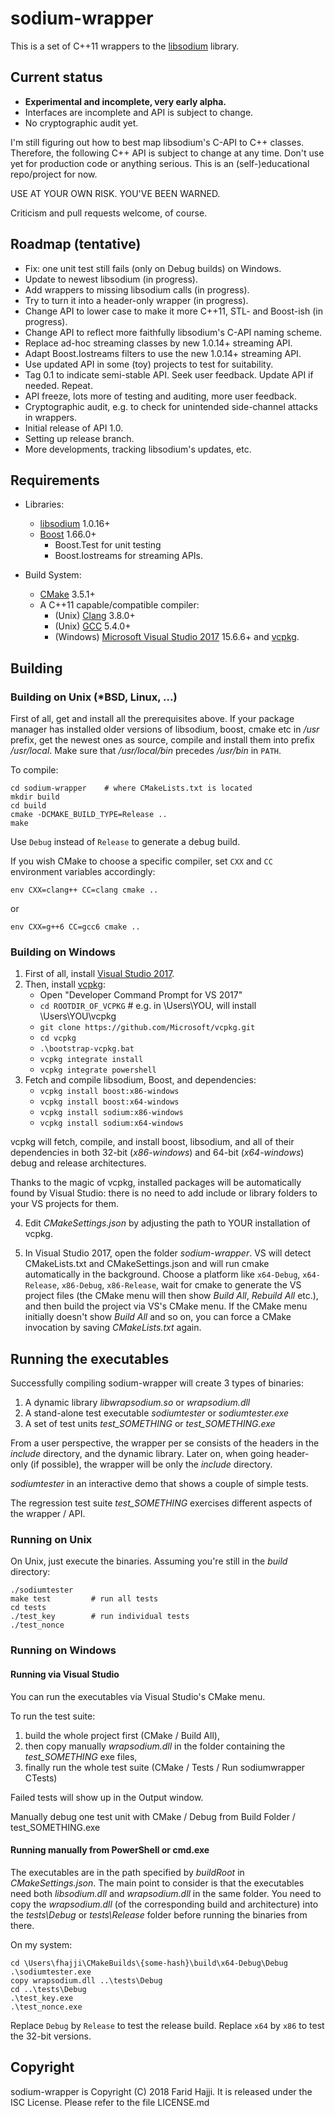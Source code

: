 # sodium-wrapper

This is a set of C++11 wrappers to the [libsodium](https://download.libsodium.org/doc/) library.

## Current status

* **Experimental and incomplete, very early alpha.**
* Interfaces are incomplete and API is subject to change.
* No cryptographic audit yet.

I'm still figuring out how to best map libsodium's C-API to C++
classes. Therefore, the following C++ API is subject to change
at any time. Don't use yet for production code or anything serious.
This is an (self-)educational repo/project for now.

USE AT YOUR OWN RISK. YOU'VE BEEN WARNED.

Criticism and pull requests welcome, of course.

## Roadmap (tentative)

* Fix: one unit test still fails (only on Debug builds) on Windows.
* Update to newest libsodium (in progress).
* Add wrappers to missing libsodium calls (in progress).
* Try to turn it into a header-only wrapper (in progress).
* Change API to lower case to make it more C++11, STL- and Boost-ish (in progress).
* Change API to reflect more faithfully libsodium's C-API naming scheme.
* Replace ad-hoc streaming classes by new 1.0.14+ streaming API.
* Adapt Boost.Iostreams filters to use the new 1.0.14+ streaming API.
* Use updated API in some (toy) projects to test for suitability.
* Tag 0.1 to indicate semi-stable API. Seek user feedback. Update API if needed. Repeat.
* API freeze, lots more of testing and auditing, more user feedback.
* Cryptographic audit, e.g. to check for unintended side-channel attacks in wrappers.
* Initial release of API 1.0.
* Setting up release branch.
* More developments, tracking libsodium's updates, etc.

## Requirements

* Libraries:
  * [libsodium](https://github.com/jedisct1/libsodium) 1.0.16+
  * [Boost](https://www.boost.org/) 1.66.0+
    * Boost.Test for unit testing
	* Boost.Iostreams for streaming APIs.

* Build System:
  * [CMake](https://cmake.org/) 3.5.1+
  * A C++11 capable/compatible compiler:
    * (Unix) [Clang](https://clang.llvm.org/) 3.8.0+
	* (Unix) [GCC](https://gcc.gnu.org/) 5.4.0+
	* (Windows) [Microsoft Visual Studio 2017](https://www.visualstudio.com/vs/) 15.6.6+ and [vcpkg](https://github.com/Microsoft/vcpkg).

## Building

### Building on Unix (*BSD, Linux, ...)

First of all, get and install all the prerequisites above.
If your package manager has installed older versions of libsodium, boost,
cmake etc in */usr* prefix, get the newest ones as source, compile and
install them into prefix */usr/local*. Make sure that */usr/local/bin*
precedes */usr/bin* in `PATH`.

To compile:

```
cd sodium-wrapper    # where CMakeLists.txt is located
mkdir build
cd build
cmake -DCMAKE_BUILD_TYPE=Release ..
make
```

Use `Debug` instead of `Release` to generate a debug build.

If you wish CMake to choose a specific compiler, set `CXX` and
`CC` environment variables accordingly:

```
env CXX=clang++ CC=clang cmake ..
```

or

```
env CXX=g++6 CC=gcc6 cmake ..
```

### Building on Windows

1. First of all, install [Visual Studio 2017](https://www.visualstudio.com/vs/).
2. Then, install [vcpkg](https://docs.microsoft.com/en-us/cpp/vcpkg):
     * Open "Developer Command Prompt for VS 2017"
	 * `cd ROOTDIR_OF_VCPKG` # e.g. in \Users\YOU, will install \Users\YOU\vcpkg
	 * `git clone https://github.com/Microsoft/vcpkg.git`
	 * `cd vcpkg`
	 * `.\bootstrap-vcpkg.bat`
	 * `vcpkg integrate install`
	 * `vcpkg integrate powershell`
3. Fetch and compile libsodium, Boost, and dependencies:
     * `vcpkg install boost:x86-windows`
	 * `vcpkg install boost:x64-windows`
	 * `vcpkg install sodium:x86-windows`
	 * `vcpkg install sodium:x64-windows`

vcpkg will fetch, compile, and install boost, libsodium, and
all of their dependencies in both 32-bit (*x86-windows*) and
64-bit (*x64-windows*) debug and release architectures.
	 
Thanks to the magic of vcpkg, installed packages will be automatically
found by Visual Studio: there is no need to add include or library folders
to your VS projects for them.

4. Edit *CMakeSettings.json* by adjusting the path to YOUR
installation of vcpkg.

5. In Visual Studio 2017, open the folder *sodium-wrapper*.
VS will detect CMakeLists.txt and CMakeSettings.json and
will run cmake automatically in the background. Choose a platform
like `x64-Debug`, `x64-Release`, `x86-Debug`, `x86-Release`, wait for cmake
to generate the VS project files (the CMake menu will then show
*Build All*, *Rebuild All* etc.), and then build the project via
VS's CMake menu. If the CMake menu initially doesn't show *Build All*
and so on, you can force a CMake invocation by saving *CMakeLists.txt*
again.

## Running the executables

Successfully compiling sodium-wrapper will create 3 types of binaries:

1. A dynamic library *libwrapsodium.so* or *wrapsodium.dll*
2. A stand-alone test executable *sodiumtester* or *sodiumtester.exe*
3. A set of test units *test\_SOMETHING* or *test\_SOMETHING.exe*

From a user perspective, the wrapper per se consists of the headers
in the *include* directory, and the dynamic library. Later on, when
going header-only (if possible), the wrapper will be only the *include*
directory.

*sodiumtester* in an interactive demo that shows a couple of simple tests.

The regression test suite *test\_SOMETHING* exercises different aspects of the
wrapper / API.

### Running on Unix

On Unix, just execute the binaries. Assuming you're still in the
*build* directory:

```
./sodiumtester
make test         # run all tests
cd tests
./test_key        # run individual tests
./test_nonce
```

### Running on Windows

#### Running via Visual Studio

You can run the executables via Visual Studio's CMake menu.

To run the test suite:
1. build the whole project first (CMake / Build All),
2. then copy manually *wrapsodium.dll* in the folder containing the
   *test\_SOMETHING* exe files,
3. finally run the whole test suite
   (CMake / Tests / Run sodiumwrapper CTests)

Failed tests will show up in the Output window.

Manually debug one test unit with
CMake / Debug from Build Folder / test\_SOMETHING.exe

#### Running manually from PowerShell or cmd.exe

The executables are in the path specified by *buildRoot* in
*CMakeSettings.json*. The main point to consider is that the
executables need both *libsodium.dll* and *wrapsodium.dll*
in the same folder. You need to copy the *wrapsodium.dll*
(of the corresponding build and architecture) into
the *tests\Debug* or *tests\Release* folder before running
the binaries from there.

On my system:

```
cd \Users\fhajji\CMakeBuilds\{some-hash}\build\x64-Debug\Debug
.\sodiumtester.exe
copy wrapsodium.dll ..\tests\Debug
cd ..\tests\Debug
.\test_key.exe
.\test_nonce.exe
```

Replace `Debug` by `Release` to test the release build.
Replace `x64` by `x86` to test the 32-bit versions.

## Copyright

sodium-wrapper is Copyright (C) 2018 Farid Hajji. It is released under
the ISC License. Please refer to the file LICENSE.md
